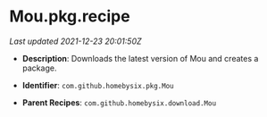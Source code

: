 # Mou.pkg.recipe

_Last updated 2021-12-23 20:01:50Z_

- **Description**: Downloads the latest version of Mou and creates a package.

- **Identifier**: `com.github.homebysix.pkg.Mou`

- **Parent Recipes**: `com.github.homebysix.download.Mou`
